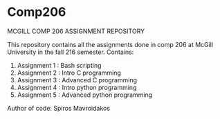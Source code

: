 # Comp206
MCGILL COMP 206 ASSIGNMENT REPOSITORY

This repository contains all the assignments done in comp 206 at McGill University in the fall 216
semester. 
Contains:
  1. Assignment 1 : Bash scripting
  2. Assignment 2 : Intro C programming
  3. Assignment 3 : Advanced C programming
  4. Assignment 4 : Intro python programming
  5. Assignment 5 : Advanced python programming
  
Author of code: Spiros Mavroidakos
